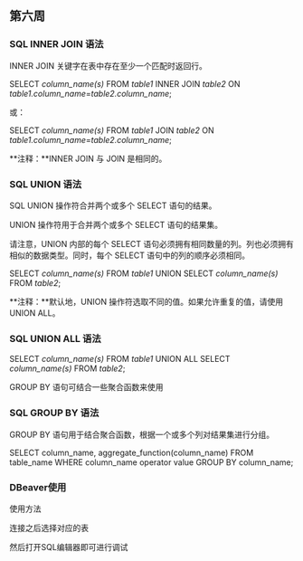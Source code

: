 

## 第六周

### SQL INNER JOIN 语法

INNER JOIN 关键字在表中存在至少一个匹配时返回行。

SELECT *column_name(s)*
FROM *table1*
INNER JOIN *table2*
ON *table1.column_name*=*table2.column_name*;

或：

SELECT *column_name(s)*
FROM *table1*
JOIN *table2*
ON *table1.column_name*=*table2.column_name*;

**注释：**INNER JOIN 与 JOIN 是相同的。

### SQL UNION 语法

SQL UNION 操作符合并两个或多个 SELECT 语句的结果。

UNION 操作符用于合并两个或多个 SELECT 语句的结果集。

请注意，UNION 内部的每个 SELECT 语句必须拥有相同数量的列。列也必须拥有相似的数据类型。同时，每个 SELECT 语句中的列的顺序必须相同。

SELECT *column_name(s)* FROM *table1*
UNION
SELECT *column_name(s)* FROM *table2*;

**注释：**默认地，UNION 操作符选取不同的值。如果允许重复的值，请使用 UNION ALL。

### SQL UNION ALL 语法

SELECT *column_name(s)* FROM *table1*
UNION ALL
SELECT *column_name(s)* FROM *table2*;

GROUP BY 语句可结合一些聚合函数来使用

### SQL GROUP BY 语法

GROUP BY 语句用于结合聚合函数，根据一个或多个列对结果集进行分组。

SELECT column_name, aggregate_function(column_name)
FROM table_name
WHERE column_name operator value
GROUP BY column_name;

### DBeaver使用

使用方法

连接之后选择对应的表

然后打开SQL编辑器即可进行调试

